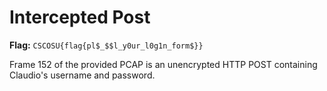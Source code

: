 # Intercepted Post

**Flag:** `CSCOSU{flag{pl$_$$l_y0ur_l0g1n_form$}}`

Frame 152 of the provided PCAP is an unencrypted HTTP POST containing Claudio's username and password.
